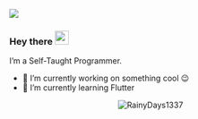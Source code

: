 ![](https://visitor-badge.glitch.me/badge?page_id=rainydays1337)
### Hey there <img src="https://media.giphy.com/media/hvRJCLFzcasrR4ia7z/giphy.gif" width="25px"> 
I’m a Self-Taught Programmer. 
- 🔭 I’m currently working on something cool :wink:
- 🌱 I’m currently learning Flutter

<p align="center"> <img src="https://github-readme-stats.vercel.app/api?username=rainydays1337&show_icons=true&theme=dark" alt="RainyDays1337" />
